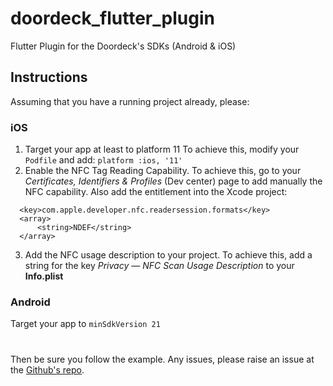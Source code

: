 
# doordeck_flutter_plugin  
  
Flutter Plugin for the Doordeck's SDKs  (Android & iOS)
  
## Instructions
 Assuming that you have a running project already, please:

### iOS
1. Target your app at least to platform 11
  To achieve this, modify your `Podfile`  and add:
  `platform :ios, '11'`
2. Enable the NFC Tag Reading Capability.
  To achieve this, go to your *Certificates, Identifiers & Profiles* (Dev center) page to add manually the NFC capability.
  Also add the entitlement into the Xcode project:
  ```
    <key>com.apple.developer.nfc.readersession.formats</key>
    <array>
        <string>NDEF</string>
    </array>
   ```
3. Add the NFC usage description to your project. To achieve this, add a string for the key *Privacy — NFC Scan Usage Description* to your **Info.plist**
  

### Android
Target your app to `minSdkVersion 21`

#
Then be sure you follow the example.
Any issues, please raise an issue at the [Github's repo](https://github.com/doordeck/doordeck-sdk-flutter).
